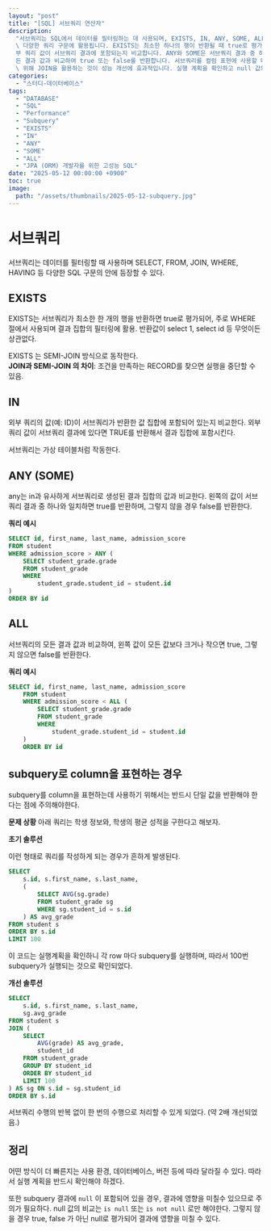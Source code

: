 ```yaml
---
layout: "post"
title: "[SQL] 서브쿼리 연산자"
description:
  "서브쿼리는 SQL에서 데이터를 필터링하는 데 사용되며, EXISTS, IN, ANY, SOME, ALL 등의 연산자를 통해\
  \ 다양한 쿼리 구문에 활용됩니다. EXISTS는 최소한 하나의 행이 반환될 때 true로 평가되어 주로 WHERE 절에서 사용되며, IN은 외\
  부 쿼리 값이 서브쿼리 결과에 포함되는지 비교합니다. ANY와 SOME은 서브쿼리 결과 중 하나와 일치할 경우 true를 반환하며, ALL은 모\
  든 결과 값과 비교하여 true 또는 false를 반환합니다. 서브쿼리를 컬럼 표현에 사용할 때는 단일 값을 반환해야 하며, 반복 실행을 피하기\
  \ 위해 JOIN을 활용하는 것이 성능 개선에 효과적입니다. 실행 계획을 확인하고 null 값의 비교에 주의해야 합니다."
categories:
  - "스터디-데이터베이스"
tags:
  - "DATABASE"
  - "SQL"
  - "Performance"
  - "Subquery"
  - "EXISTS"
  - "IN"
  - "ANY"
  - "SOME"
  - "ALL"
  - "JPA (ORM) 개발자를 위한 고성능 SQL"
date: "2025-05-12 00:00:00 +0900"
toc: true
image:
  path: "/assets/thumbnails/2025-05-12-subquery.jpg"
---
```


# 서브쿼리

서브쿼리는 데이터를 필터링할 때 사용하며 SELECT, FROM, JOIN, WHERE, HAVING 등 다양한 SQL 구문의 안에 등장할 수 있다.

## EXISTS

EXISTS는 서브쿼리가 최소한 한 개의 행을 반환하면 true로 평가되어, 주로 WHERE 절에서 사용되며 결과 집합의 필터링에 활용.
반환값이 select 1, select id 등 무엇이든 상관없다.

EXISTS 는 SEMI-JOIN 방식으로 동작한다.  
**JOIN과 SEMI-JOIN 의 차이**: 조건을 만족하는 RECORD를 찾으면 실행을 중단할 수 있음.

## IN

외부 쿼리의 값(예: ID)이 서브쿼리가 반환한 값 집합에 포함되어 있는지 비교한다.
외부 쿼리 값이 서브쿼리 결과에 있다면 TRUE를 반환해서 결과 집합에 포함시킨다.

서브쿼리는 가상 테이블처럼 작동한다.

## ANY (SOME)

any는 in과 유사하게 서브쿼리로 생성된 결과 집합의 값과 비교한다.
왼쪽의 값이 서브쿼리 결과 중 하나와 일치하면 true를 반환하며, 그렇지 않을 경우 false를 반환한다.

**쿼리 예시**

```sql
SELECT id, first_name, last_name, admission_score
FROM student
WHERE admission_score > ANY (
    SELECT student_grade.grade
    FROM student_grade
    WHERE
        student_grade.student_id = student.id
)
ORDER BY id
```

## ALL

서브쿼리의 모든 결과 값과 비교하여, 왼쪽 값이 모든 값보다 크거나 작으면 true, 그렇지 않으면 false를 반환한다.

**쿼리 예시**

```sql
SELECT id, first_name, last_name, admission_score
    FROM student
    WHERE admission_score < ALL (
        SELECT student_grade.grade
        FROM student_grade
        WHERE
            student_grade.student_id = student.id
    )
    ORDER BY id
```

## subquery로 column을 표현하는 경우

subquery를 column을 표현하는데 사용하기 위해서는 반드시 단일 값을 반환해야 한다는 점에 주의해야한다.

**문제 상황**
아래 쿼리는 학생 정보와, 학생의 평균 성적을 구한다고 해보자.

**초기 솔루션**

이런 형태로 쿼리를 작성하게 되는 경우가 흔하게 발생된다.

```sql
SELECT
    s.id, s.first_name, s.last_name,
    (
        SELECT AVG(sg.grade)
        FROM student_grade sg
        WHERE sg.student_id = s.id
    ) AS avg_grade
FROM student s
ORDER BY s.id
LIMIT 100
```

이 코드는 실행계획을 확인하니 각 row 마다 subquery를 실행하며, 따라서 100번 subquery가 실행되는 것으로 확인되었다.

**개선 솔루션**

```sql
SELECT
    s.id, s.first_name, s.last_name,
    sg.avg_grade
FROM student s
JOIN (
    SELECT
        AVG(grade) AS avg_grade,
        student_id
    FROM student_grade
    GROUP BY student_id
    ORDER BY student_id
    LIMIT 100
) AS sg ON s.id = sg.student_id
ORDER BY s.id
```

서브쿼리 수행의 반복 없이 한 번의 수행으로 처리할 수 있게 되었다. (약 2배 개선되었음.)

## 정리

어떤 방식이 더 빠른지는 사용 환경, 데이터베이스, 버전 등에 따라 달라질 수 있다. 따라서 실행 계획을 반드시 확인해야 하겠다.

또한 subquery 결과에 `null` 이 포함되어 있을 경우, 결과에 영향을 미칠수 있으므로 주의가 필요하다.
null 값의 비교는 `is null` 또는 `is not null` 로만 해야한다. 그렇지 않을 경우 true, false 가 아닌 null로 평가되어 결과에 영향을 미칠 수 있다.
